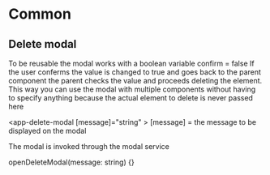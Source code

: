 # Common
## Delete modal

To be reusable the modal works with a boolean variable confirm = false If the user conferms the value is changed to true and goes back to the parent component the parent checks the value and proceeds deleting the element.
This way you can use the modal with multiple components without having to specify anything because the actual element to delete is never passed here

<app-delete-modal [message]="string" ></app-delete-modal>
[message] = the message to be displayed on the modal

The modal is invoked through the modal service

openDeleteModal(message: string) {}